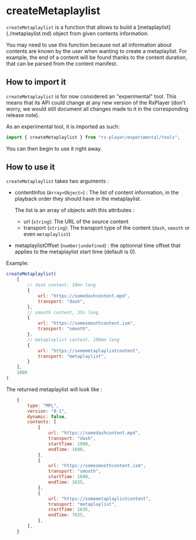 # createMetaplaylist ###########################################################

`createMetaplaylist` is a function that allows to build a [metaplaylist]
(./metaplaylist.md) object from given contents information.

You may need to use this function because not all information about contents
are known by the user when wanting to create a metaplaylist. For example,
the end of a content will be found thanks to the content duration, that can be
parsed from the content manifest.

## How to import it ############################################################

`createMetaplaylist` is for now considered an "experimental" tool. This means
that its API could change at any new version of the RxPlayer (don't worry, we
would still document all changes made to it in the corresponding release note).

As an experimental tool, it is imported as such:
```ts
import { createMetaplaylist } from "rx-player/experimental/tools";
```

You can then begin to use it right away.



## How to use it ###############################################################


`createMetaplaylist` takes two arguments :

- contentInfos (``Array<Object>``) : The list of content information, in the
    playback order they should have in the metaplaylist.

    The list is an array of objects with this attributes :
    - url (``string``): The URL of the source content
    - transport (``string``): The transport type of the content (`dash`, `smooth`
    or even `metaplaylist`)

- metaplaylistOffset (``number|undefined``) : the optionnal time offset that
    applies to the metaplaylist start time (default is 0).

Example:
```js
createMetaplaylist(
    [
        // dash content, 10mn long
        {
            url: "https://somedashcontent.mpd",
            transport: "dash",
        },
        // smooth content, 35s long
        {
            url: "https://somesmoothcontent.ism",
            transport: "smooth",
        },
        // metaplaylist content, 100mn long
        {
            url: "https://somemetaplaylistcontent",
            transport: "metaplaylist",
        }
    ],
    1000
)
```

The returned metaplaylist will look like :
```js
    {
        type: "MPL",
        version: "0.1",
        dynamic: false,
        contents: [
            {
                url: "https://somedashcontent.mpd",
                transport: "dash",
                startTime: 1000,
                endTime: 1600,
            },
            {
                url: "https://somesmoothcontent.ism",
                transport: "smooth",
                startTime: 1600,
                endTime: 1635,
            },
            {
                url: "https://somemetaplaylistcontent",
                transport: "metaplaylist",
                startTime: 1635,
                endTime: 7635,
            },
        ],
    }
```
